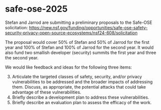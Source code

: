 # safe-ose-2025

Stefan and Jarrod are submitting a preliminary proposals to the Safe-OSE solicitation:
https://new.nsf.gov/funding/opportunities/safe-ose-safety-security-privacy-open-source-ecosystems/nsf24-608/solicitation

The proposal would cover 50% of Stefan and 50% of Jarrod for the first year and 100% of Stefan and 100% of Jarrod for the second year.
It would also fund two smallish developer (security) summits the first year and three the second year.

We would like feedback and ideas for the following three items:

3. Articulate the targeted classes of safety, security, and/or privacy vulnerabilities to be addressed and the broader impacts of addressing them. Discuss, as appropriate, the potential attacks that could take advantage of these vulnerabilities.
4. Briefly describe a development plan to address these vulnerabilities.
5. Briefly describe an evaluation plan to assess the efficacy of the work.

